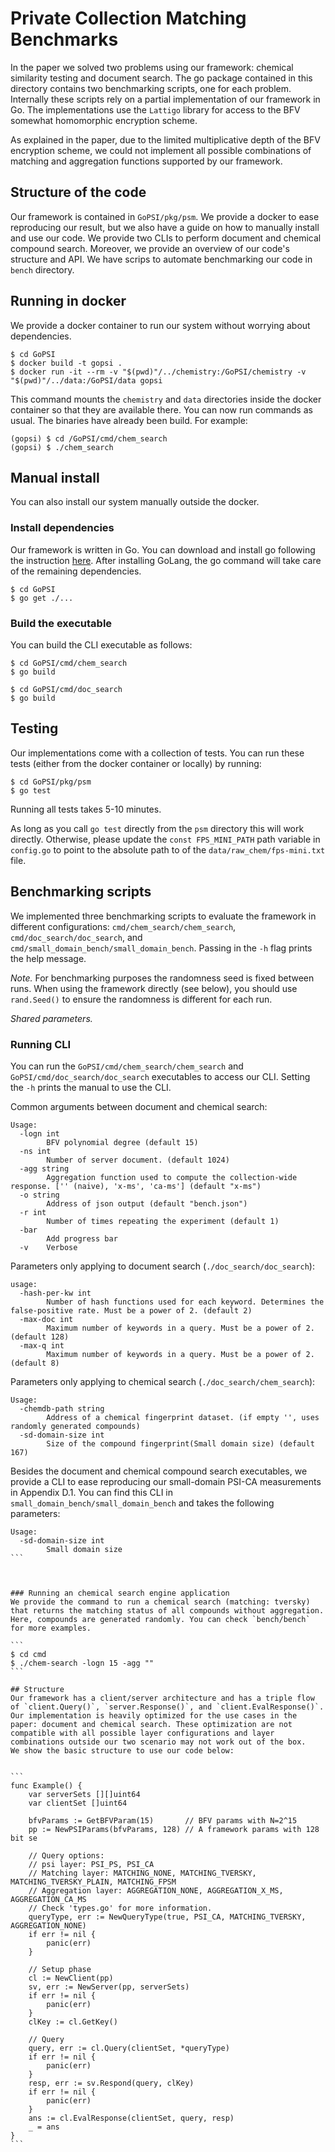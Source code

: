 # Private Collection Matching Benchmarks

In the paper we solved two problems using our framework: chemical similarity testing and document search. The go package contained in this directory contains two benchmarking scripts, one for each problem. Internally these scripts rely on a partial implementation of our framework in Go. The implementations use the `Lattigo` library for access to the BFV somewhat homomorphic encryption scheme.

As explained in the paper, due to the limited multiplicative depth of the BFV encryption scheme, we could not implement all possible combinations of matching and aggregation functions supported by our framework.


## Structure of the code
Our framework is contained in `GoPSI/pkg/psm`. We provide a docker to ease reproducing our result, but we also have a guide on how to manually install and use our code. We provide two CLIs to perform document and chemical compound search. Moreover, we provide an overview of our code's structure and API. We have scrips to automate benchmarking our code in `bench` directory.

## Running in docker
We provide a docker container to run our system without worrying about dependencies.

```
$ cd GoPSI
$ docker build -t gopsi .
$ docker run -it --rm -v "$(pwd)"/../chemistry:/GoPSI/chemistry -v "$(pwd)"/../data:/GoPSI/data gopsi
```

This command mounts the `chemistry` and `data` directories inside the docker container so that they are available there. You can now run commands as usual. The binaries have already been build. For example:

```
(gopsi) $ cd /GoPSI/cmd/chem_search
(gopsi) $ ./chem_search
```


## Manual install
You can also install our system manually outside the docker.

### Install dependencies
Our framework is written in Go. You can download and install go following the instruction [here](https://go.dev/dl/). After installing GoLang, the go command will take care of the remaining dependencies.

```
$ cd GoPSI
$ go get ./...
```

### Build the executable
You can build the CLI executable as follows:
```
$ cd GoPSI/cmd/chem_search
$ go build
```
```
$ cd GoPSI/cmd/doc_search
$ go build
```

## Testing

Our implementations come with a collection of tests. You can run these tests (either from the docker container or locally) by running:

```
$ cd GoPSI/pkg/psm
$ go test
```

Running all tests takes 5-10 minutes.

As long as you call `go test` directly from the `psm` directory this will work directly. Otherwise, please update the `const FPS_MINI_PATH` path variable in `config.go` to point to the absolute path to of the `data/raw_chem/fps-mini.txt` file.


## Benchmarking scripts

We implemented three benchmarking scripts to evaluate the framework in different configurations:  `cmd/chem_search/chem_search`, `cmd/doc_search/doc_search`, and `cmd/small_domain_bench/small_domain_bench`. Passing in the `-h` flag prints the help message.

*Note.* For benchmarking purposes the randomness seed is fixed between runs. When using the framework directly (see below), you should use `rand.Seed()` to ensure the randomness is different for each run.

*Shared parameters.* 

### Running CLI
You can run the `GoPSI/cmd/chem_search/chem_search` and `GoPSI/cmd/doc_search/doc_search` executables to access our CLI. Setting the `-h` prints the manual to use the CLI.


Common arguments between document and chemical search:
```
Usage: 
  -logn int
    	BFV polynomial degree (default 15)
  -ns int
    	Number of server document. (default 1024)
  -agg string
    	Aggregation function used to compute the collection-wide response. ['' (naive), 'x-ms', 'ca-ms'] (default "x-ms")
  -o string
    	Address of json output (default "bench.json")
  -r int
    	Number of times repeating the experiment (default 1)
  -bar
    	Add progress bar
  -v	Verbose
```


Parameters only applying to document search (`./doc_search/doc_search`):
```
usage:
  -hash-per-kw int
    	Number of hash functions used for each keyword. Determines the false-positive rate. Must be a power of 2. (default 2)
  -max-doc int
    	Maximum number of keywords in a query. Must be a power of 2. (default 128)
  -max-q int
    	Maximum number of keywords in a query. Must be a power of 2. (default 8)
```


Parameters only applying to chemical search (`./doc_search/chem_search`):
```
Usage:
  -chemdb-path string
    	Address of a chemical fingerprint dataset. (if empty '', uses randomly generated compounds)
  -sd-domain-size int
    	Size of the compound fingerprint(Small domain size) (default 167)
```

Besides the document and chemical compound search executables, we provide a CLI to ease reproducing our small-domain PSI-CA measurements in Appendix D.1. You can find this CLI in `small_domain_bench/small_domain_bench` and takes the following parameters:
````
Usage:
  -sd-domain-size int
    	Small domain size
```



### Running an chemical search engine application
We provide the command to run a chemical search (matching: tversky) that returns the matching status of all compounds without aggregation. Here, compounds are generated randomly. You can check `bench/bench` for more examples.

```
$ cd cmd
$ ./chem-search -logn 15 -agg ""
```

## Structure
Our framework has a client/server architecture and has a triple flow of `client.Query()`, `server.Response()`, and `client.EvalResponse()`.
Our implementation is heavily optimized for the use cases in the paper: document and chemical search. These optimization are not compatible with all possible layer configurations and layer combinations outside our two scenario may not work out of the box. 
We show the basic structure to use our code below:


```
func Example() {
    var serverSets [][]uint64
    var clientSet []uint64

    bfvParams := GetBFVParam(15)       // BFV params with N=2^15
    pp := NewPSIParams(bfvParams, 128) // A framework params with 128 bit se

    // Query options: 
    // psi layer: PSI_PS, PSI_CA
    // Matching layer: MATCHING_NONE, MATCHING_TVERSKY, MATCHING_TVERSKY_PLAIN, MATCHING_FPSM
    // Aggregation layer: AGGREGATION_NONE, AGGREGATION_X_MS, AGGREGATION_CA_MS
    // Check 'types.go' for more information.
    queryType, err := NewQueryType(true, PSI_CA, MATCHING_TVERSKY, AGGREGATION_NONE)
    if err != nil {
        panic(err)
    }

    // Setup phase
    cl := NewClient(pp)
    sv, err := NewServer(pp, serverSets)
    if err != nil {
        panic(err)
    }
    clKey := cl.GetKey()

    // Query
    query, err := cl.Query(clientSet, *queryType)
    if err != nil {
        panic(err)
    }
    resp, err := sv.Respond(query, clKey)
    if err != nil {
        panic(err)
    }
    ans := cl.EvalResponse(clientSet, query, resp)
    _ = ans
}
```
